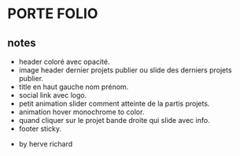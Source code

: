 # PORTE FOLIO

## notes 

- header coloré avec opacité.
- image header dernier projets publier ou slide des derniers projets publier.
- title en haut gauche nom prénom.
- social link avec logo.
- petit animation slider comment atteinte de la partis projets.
- animation hover monochrome to color.
- quand cliquer sur le projet bande droite qui slide avec info. 
- footer sticky.

* by herve richard